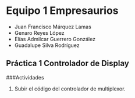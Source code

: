 #  Equipo 1 Empresaurios

<ul>
<li>Juan Francisco Márquez Lamas </li>
<li>Genaro Reyes López</li>
<li>Elías Admilcar Guerrero González</li>
<li>Guadalupe Silva Rodríguez</li>
</ul>


## Práctica 1 Controlador de Display
 
###Actividades

<ol>
  <li> Subir el código del controlador de multiplexor.</li>
</ol>
